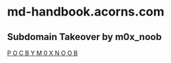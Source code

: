 # md-handbook.acorns.com

## Subdomain Takeover by m0x_noob
[P O C B Y M 0 X N O O B](JAVASCRIPT:ALERT(1))
